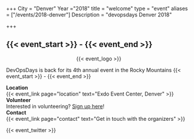 +++
City = "Denver"
Year ="2018"
title = "welcome"
type = "event"
aliases = ["/events/2018-denver"]
Description = "devopsdays Denver 2018"


+++

<h2>{{< event_start >}} - {{< event_end >}}</h2>

<div style="text-align:center;">
  {{< event_logo >}}
</div>

DevOpsDays is back for its 4th annual event in the Rocky Mountains {{< event_start >}} - {{< event_end >}}

<div class = "row">
  <div class = "col-md-2">
    <strong>Location</strong>
  </div>
  <div class = "col-md-8">
    {{< event_link page="location" text="Exdo Event Center, Denver" >}}
  </div>
</div>
<div class = "row">
  <div class = "col-md-2">
    <strong>Volunteer</strong>
  </div>
  <div class = "col-md-8">
    Interested in volunteering? <a href="https://docs.google.com/forms/d/e/1FAIpQLSfHwpinaTlo4XuZZTMrEa3-ThidarYwId1UEAdiHJSh0U8WEA/viewform?usp=sf_link">Sign up here</a>!
  </div>
</div>
<div class = "row">
  <div class = "col-md-2">
    <strong>Contact</strong>
  </div>
  <div class = "col-md-8">
    {{< event_link page="contact" text="Get in touch with the organizers" >}}
  </div>
</div>

{{< event_twitter >}}
